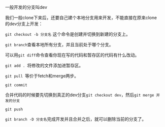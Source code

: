 一般开发的分支叫dev

我们一般clone下来后，还要自己建个本地分支用来开发，不能直接在原来clone的dev分支上开发：

`git checkout -b 分支名`  这个命令是创建并切换到新建的分支上。

`git branch`查看本地所有分支，并且当前处于哪个分支。

可以用`git diff`命令查看你现在写的代码和暂存区的代码有什么改动。

`git add . `将修改的文件添加进暂存区。

`git pull `等价于fetch和merge两步。

`git commit`

合并代码的时候要先切换到真正的dev分支`git checkout dev`，然后`git merge 开发的分支`

`git push`

`git branch -D 分支名`完成开发并且合并之后，就可以删除当前的分支了。